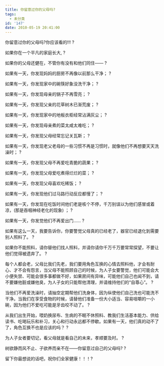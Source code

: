 ```yaml
---
title: 你留意过你的父母吗?
tags:
  - 未分类
id: '147'
date: 2010-05-19 20:41:00
---
```


你留意过你的父母吗?你应该看的!!! ?

如果你在一个平凡的家庭长大, ?

如果你的父母还健在，不管你有没有和他们同住—— ?

如果有一天，你发现妈妈的厨房不再像以前那么干净； ?

如果有一天，你发现家中的碗筷好象没洗干净； ?

如果有一天，你发现母亲的锅子不再雪亮； ?

如果有一天，你发现父亲的花草树木已渐荒废； ?

如果有一天，你发现家中的地板衣柜经常沾满灰尘； ?

如果有一天，你发现母亲煮的菜太咸太难吃； ?

如果有一天，你发现父母经常忘记关瓦斯； ?

如果有一天，你发现老父老母的一些习惯不再是习惯时，就像他们不再想要天天洗澡时； ?

如果有一天，你发现父母不再爱吃青脆的蔬果； ?

如果有一天，你发现父母爱吃煮得烂烂的菜； ?

如果有一天，你发现父母喜欢吃稀饭； ?

如果有一天，你发现他们过马路行动反应都慢了； ?

如果有一天，你发现在吃饭时间他们老是咳个不停，千万别误以为他们感冒或着凉，(那是吞咽神经老化的现象) ； ?

如果有一天，你发觉他们不再爱出门…… ?

如果有这么一天，我要告诉你，你要警觉父母真的已经老了，器官已经退化到需要别人照料了。 ?

如果你不能照料，请你替他们找人照料，并请你请你千万千万要常常探望，不要让他们觉得被遗弃了。 ?

每个人都会老，父母比我们先老，我们要用角色互换的心情去照料他，才会有耐心、才不会有怨言，当父母不能照顾自己的时候，为人子女要警觉，他们可能会大小便失禁、可能会很多事都做不好，如果房间有异味，可能他们自己也闻不到，请不要嫌他脏或嫌他臭，为人子女的只能帮他清理，并请维持他们的“自尊心”。 ?

当他们不再爱洗澡时，请抽空定期帮他们洗身体，因为纵使他们自己洗也可能洗不干净。当我们在享受食物的时候，请替他们准备一份大小适当、容易咀嚼的一小碗，因为他们不爱吃可能是牙齿咬不动了。 ?

从我们出生开始，喂奶换尿布、生病的不眠不休照料、教我们生活基本能力、供给读书、吃喝玩乐和补习，关心和行动永远都不停歇。如果有一天，他们真的动不了了，角色互换不也是应该的吗？ ?

为人子女者要切记，看父母就是看自己的未来，孝顺要及时。 ?

树欲静而风不止、子欲养而亲不在——你留意过自己的父母吗? ?

留下你最想说的话吧，祝你们全家健康！！！?